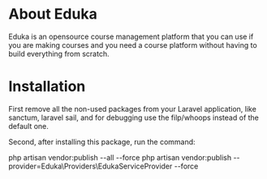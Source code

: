 # About Eduka
Eduka is an opensource course management platform that you can use if you are
making courses and you need a course platform without having to build everything
from scratch.

# Installation

First remove all the non-used packages from your Laravel application, like
sanctum, laravel sail, and for debugging use the filp/whoops instead of the
default one.

Second, after installing this package, run the command:

php artisan vendor:publish --all --force
php artisan vendor:publish --provider=Eduka\Providers\EdukaServiceProvider --force


